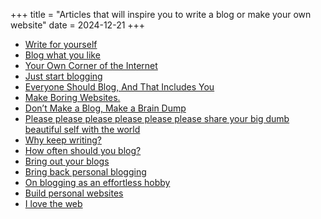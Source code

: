 +++
title = "Articles that will inspire you to write a blog or make your own website"
date = 2024-12-21
+++

- [Write for yourself](https://samhawken.bearblog.dev/write-for-yourself/)
- [Blog what you like](https://brandons-journal.com/blog-what-you-like/)
- [Your Own Corner of the Internet](https://sheepdev.xyz/blog/your-own-corner-of-the-internet/)
- [Just start blogging](https://joelchrono.xyz/blog/just-start-blogging/)
- [Everyone Should Blog, And That Includes You](https://library.xandra.cc/everyone-should-blog/)
- [Make Boring Websites.](https://dx.bearblog.dev/make-boring-websites/)
- [Don’t Make a Blog, Make a Brain Dump](https://btxx.org/posts/dump/)
- [Please please please please please please share your big dumb beautiful self with the world](https://gkeenan.co/avgb/please-please-please-please-please-please-share-your-big-dumb-beautiful-self-with-the-world/)
- [Why keep writing?](https://www.eddiedale.com/blog/why-keep-writing)
- [How often should you blog?](https://pcalv.es/how-often-should-you-blog/)
- [Bring out your blogs](https://ken.fyi/bring-out-your-blogs)
- [Bring back personal blogging](https://www.theverge.com/23513418/bring-back-personal-blogging)
- [On blogging as an effortless hobby](https://ree.bearblog.dev/on-blogging-as-an-effortless-hobby/)
- [Build personal websites](https://flamedfury.com/posts/build-personal-websites/)
- [I love the web](https://flamedfury.com/posts/i-love-the-web/)